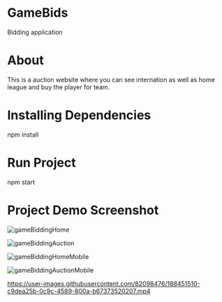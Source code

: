 # GameBids

Bidding application

# About

This is a auction website where you can see internation as well as home league and buy the player for team.

# Installing Dependencies

npm install

# Run Project

npm start

# Project Demo Screenshot

![gameBiddingHome](https://user-images.githubusercontent.com/82098476/188358609-d6bdc6d6-b5e6-4728-9fe2-d1ae8861e0eb.png)

![gameBiddingAuction](https://user-images.githubusercontent.com/82098476/188358915-9bea3034-35bf-4222-9eb4-c52b48800f91.png)

![gameBiddingHomeMobile](https://user-images.githubusercontent.com/82098476/188451471-ca0df480-05b5-4260-9e52-5a3f3a4e2efd.png)

![gameBiddingAuctionMobile](https://user-images.githubusercontent.com/82098476/188451487-ac4ba0cd-3c21-4894-9d00-95b9320e346f.png)

https://user-images.githubusercontent.com/82098476/188451510-c9dea25b-0c9c-4589-800a-b67373520207.mp4
